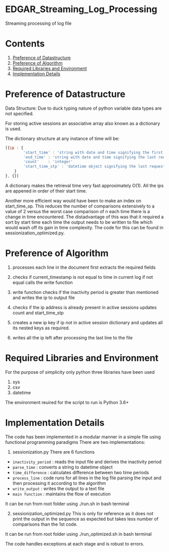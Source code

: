 # EDGAR_Streaming_Log_Processing
Streaming processing of log file

# Contents
1. [Preference of Datastructure](README.md#Preference-of-Datastructure)
2. [Preference of Algorithm](README.md#Preference-of-Algorithm)
3. [Required Libraries and Environment](README.md#Required-Libraries-and-Environment)
4. [Implementation Details](README.md#Implementation-Details)

# Preference of Datastructure

Data Structure: Due to duck typing nature of python variable data types are not specified.

For storing active sessions an associative array also known as a dictionary is used.

The dictionary structure at any instance of time will be:
```javascript
[{ip : {
        'start_time' : 'string with date and time signifying the first request time'
        'end_time' : 'string with date and time signifying the last request time'
        'count'    : 'integer'
        'start_time_stp' : 'datetime object signifying the last request time'
    }
}, {}] 
```


A dictionary makes the retrieval time very fast approximately O(1).
All the ips are appened in order of their start time.

Another more efficient way would have been to make an index on start_time_sp. 
This reduces the number of comparisons extensively to a value of 2 versus the worst case comparison of n
each time there is a change in time encountered. The distadvantage of this was that it required a sort by 
start time each time the output needs to be written to file which would wash off its gain in time complexity.
The code for this can be found in sessionization_optimized.py.

# Preference of Algorithm

1. processes each line in the document first extracts the required fields

2. checks if current_timestamp is not equal to time in current log
if not equal calls the write function

4. write function checks if the inactivity period is greater than mentioned
and writes the ip to output file

3. checks if the ip address is already present in active sessions
updates count and start_time_stp

4. creates a new ip key if ip not in active session dictionary and updates all its nested keys as required.

5. writes all the ip left after processing the last line to the file

# Required Libraries and Environment

For the purpose of simplicity only python three libraries have been used
1. sys
2. csv 
3. datetime

The environment reuired for the script to run is Python 3.6+

# Implementation Details
The code has been implemented in a modular manner in a simple file using functional programming paradigms 
There are two implementations:
1. sessionization.py
There are 6 functions
* `inactivity_period` : reads the input file and derives the inactivity period
* `parse_time` : converts a string to datetime object
* `time_difference` : calculates difference between two time periods
* `process_line` : code runs for all lines in the log file parsing the input and then processing it according to the algorithm
* `write_output` : writes the output to a text file
* `main function` : maintains the flow of execution

It can be run from root folder using ./run.sh in bash terminal

2. sessionization_optimized.py
This is only for reference as it does not print the output in the sequence as expected but takes less number of comparisons than the 1st code.

It can be run from root folder using ./run_optimized.sh in bash terminal

The code handles exceptions at each stage and is robust to errors.
